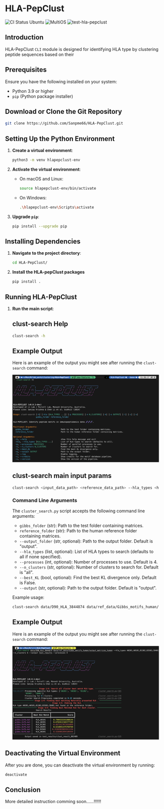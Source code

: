 # HLA-PepClust
![CI Status Ubuntu](https://github.com/Sanpme66/HLA-PepClust/actions/workflows/python-package.yml/badge.svg)
![MultiOS](https://github.com/Sanpme66/HLA-PepClust/actions/workflows/matrix.yml/badge.svg)
![test-hla-pepclust](https://github.com/Sanpme66/HLA-PepClust/actions/workflows/test-hla-pepclust.yml/badge.svg)

## Introduction

HLA-PepClust `CLI` module is designed for identifying HLA type by clustering peptide sequences based on their
## Prerequisites

Ensure you have the following installed on your system:
- Python 3.9 or higher
- `pip` (Python package installer)

## Download or Clone the Git Repository

```bash
git clone https://github.com/Sanpme66/HLA-PepClust.git
```


## Setting Up the Python Environment

1. **Create a virtual environment**:
    ```bash
    python3 -m venv hlapepclust-env
    ```

2. **Activate the virtual environment**:
    - On macOS and Linux:
      ```bash
      source hlapepclust-env/bin/activate
      ```
    - On Windows:
      ```bash
      .\hlapepclust-env\Scripts\activate
      ```

3. **Upgrade `pip`**:
    ```bash
    pip install --upgrade pip
    ```

## Installing Dependencies

1. **Navigate to the project directory**:
    ```bash
    cd HLA-PepClust/
    ```

<!-- 2. **Install the required packages**:
    ```bash
    pip install -r requirements.txt
    ``` -->

2. **Install the HLA-pepClust packages**
    ```bash
    pip install .
    ``` 

## Running HLA-PepClust

1. **Run the main script**:

    <!--     

    ```bash
    python CLI/cluster_search.py <input_data_path> <reference_data_path> --hla_types <hla_types> --n_clusters <number_of_clusters> --output <output_path>
    ```
     -->
     ## clust-search Help 
    ```bash
    clust-search -h      
    ```
    ## Example Output

    Here is an example of the output you might see after running the `clust-search` command:

    ![Example Output](assets/img/CLI-help.png)

    ## clust-search main input params
     ```bash
    clust-search <input_data_path> <reference_data_path> --hla_types <hla_types> --n_clusters <number_of_clusters> --output <output_path>
    ```

    ### Command Line Arguments

    The `cluster_search.py` script accepts the following command line arguments:

    - `gibbs_folder` (str): Path to the test folder containing matrices.
    - `reference_folder` (str): Path to the human reference folder containing matrices.
    - `--output_folder` (str, optional): Path to the output folder. Default is "output".
    - `--hla_types` (list, optional): List of HLA types to search (defaults to all if none specified).
    - `--processes` (int, optional): Number of processes to use. Default is 4.
    - `--n_clusters` (str, optional): Number of clusters to search for. Default is "all".
    - `--best_KL` (bool, optional): Find the best KL divergence only. Default is False.
    - `--output` (str, optional): Path to the output folder. Default is "output".

    Example usage:
    ```bash
    clust-search data/D90_HLA_3844874 data/ref_data/Gibbs_motifs_human/output_matrices_human --hla_types A0201,A0101,B1302,B3503,C0401 --n_clusters 6 --output test_results --processes 4
    ```

    ## Example Output

    Here is an example of the output you might see after running the `clust-search` command:

    ![Example Output](assets/img/search-results.png)
    

## Deactivating the Virtual Environment

After you are done, you can deactivate the virtual environment by running:
```bash
deactivate
```

## Conclusion

More detailed instruction comming soon......!!!!!!
